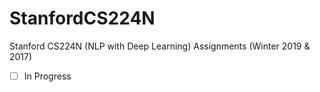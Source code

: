 # StanfordCS224N
Stanford CS224N (NLP with Deep Learning) Assignments
(Winter 2019 & 2017)

- [ ] In Progress
